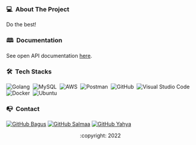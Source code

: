 <!-- ABOUT THE PROJECT -->
### 💻 &nbsp;About The Project

Do the best!

### 🕮 &nbsp;Documentation

See open API documentation [here](https://app.swaggerhub.com/apis-docs/bagusbpg6/group3-capstone-API/1.0.0).

### 🛠 &nbsp;Tech Stacks

![Golang](https://img.shields.io/badge/-Golang-05122A?style=flat&logo=go&logoColor=4479A1)&nbsp;
![MySQL](https://img.shields.io/badge/-MySQL-05122A?style=flat&logo=mysql&logoColor=4479A1)&nbsp;
![AWS](https://img.shields.io/badge/-AWS-05122A?style=flat&logo=amazon)&nbsp;
![Postman](https://img.shields.io/badge/-Postman-05122A?style=flat&logo=postman)&nbsp;
![GitHub](https://img.shields.io/badge/-GitHub-05122A?style=flat&logo=github)&nbsp;
![Visual Studio Code](https://img.shields.io/badge/-Visual%20Studio%20Code-05122A?style=flat&logo=visual-studio-code&logoColor=007ACC)&nbsp;
![Docker](https://img.shields.io/badge/-Docker-05122A?style=flat&logo=docker)&nbsp;
![Ubuntu](https://img.shields.io/badge/-Ubuntu-05122A?style=flat&logo=ubuntu)&nbsp;

<!-- CONTACT -->
### 📭 &nbsp;Contact

[![GitHub Bagus](https://img.shields.io/badge/-Bagus-white?style=flat&logo=github&logoColor=black)](https://github.com/bagusbpg)
[![GitHub Salmaa](https://img.shields.io/badge/-Salmaa-white?style=flat&logo=github&logoColor=black)](https://github.com/Sal-maa)
[![GitHub Yahya](https://img.shields.io/badge/-Yahya-white?style=flat&logo=github&logoColor=black)](https://github.com/zakariyahya)

<p align="center">:copyright: 2022</p>
</h3>
